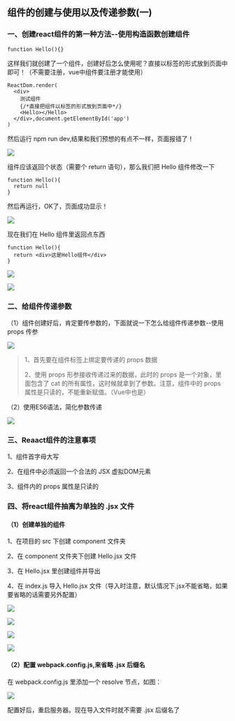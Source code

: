 ## 组件的创建与使用以及传递参数(一)
### 一、创建react组件的第一种方法--使用构造函数创建组件

    function Hello(){}

这样我们就创建了一个组件，创建好后怎么使用呢？直接以标签的形式放到页面中即可！（不需要注册，vue中组件要注册才能使用）

    ReactDom.render(
      <div>
        测试组件
        {/*直接把组件以标签的形式放到页面中*/}
        <Hello></Hello>
      </div>,document.getElementById('app')
    )

然后运行 npm run dev,结果和我们预想的有点不一样，页面报错了！

![](https://i.imgur.com/qc5sVcO.png)

组件应该返回个状态（需要个 return 语句），那么我们把 Hello 组件修改一下

    function Hello(){
      return null
    }

然后再运行，OK了，页面成功显示！

![](https://i.imgur.com/l2SXQiH.png)

现在我们在 Hello 组件里返回点东西

    function Hello(){
      return <div>这是Hello组件</div>
    }

![](https://i.imgur.com/rMt1KtU.png)

![](https://i.imgur.com/vwPumGH.png)

### 二、给组件传递参数

（1）组件创建好后，肯定要传参数的，下面就说一下怎么给组件传递参数--使用 props 传参

![](https://i.imgur.com/dtwe790.png)

> 1、首先要在组件标签上绑定要传递的 props 数据
> 
> 2、使用 props 形参接收传递过来的数据，此时的 props 是一个对象，里面包含了 cat 的所有属性，这时候就拿到了参数。注意，组件中的 props 属性是只读的，不能重新赋值。（Vue中也是）

（2）使用ES6语法，简化参数传递

![](https://i.imgur.com/wZa70zC.png)

### 三、Reaact组件的注意事项

1、组件首字母大写

2、在组件中必须返回一个合法的 JSX 虚拟DOM元素

3、组件内的 props 属性是只读的

### 四、将react组件抽离为单独的 .jsx 文件

#### （1）创建单独的组件

1、在项目的 src 下创建 component 文件夹

2、在 component 文件夹下创建 Hello.jsx 文件

3、在 Hello.jsx 里创建组件并导出

4、在 index.js 导入 Hello.jsx 文件（导入时注意，默认情况下.jsx不能省略，如果要省略的话需要另外配置）

![](https://i.imgur.com/XWRtJDr.png)

![](https://i.imgur.com/I5abKHf.png)

![](https://i.imgur.com/vlW63m4.png)

![](https://i.imgur.com/k8wpgHB.png)

#### （2）配置 webpack.config.js,来省略 .jsx 后缀名

在 webpack.config.js 里添加一个 resolve 节点，如图：

![](https://i.imgur.com/NqA1jlR.png)

配置好后，重启服务器。现在导入文件时就不需要 .jsx 后缀名了